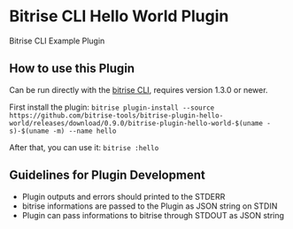 # Bitrise CLI Hello World Plugin

Bitrise CLI Example Plugin

## How to use this Plugin

Can be run directly with the [bitrise CLI](https://github.com/bitrise-io/bitrise), requires version 1.3.0 or newer.

First install the plugin:
`bitrise plugin-install --source https://github.com/bitrise-tools/bitrise-plugin-hello-world/releases/download/0.9.0/bitrise-plugin-hello-world-$(uname -s)-$(uname -m) --name hello`

After that, you can use it:
`bitrise :hello`

## Guidelines for Plugin Development
  * Plugin outputs and errors should printed to the STDERR
  * bitrise informations are passed to the Plugin as JSON string on STDIN
  * Plugin can pass informations to bitrise through STDOUT as JSON string
